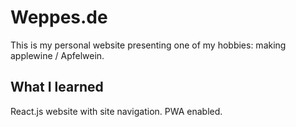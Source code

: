 # Weppes.de

This is my personal website presenting one of my hobbies: making applewine / Apfelwein.

## What I learned

React.js website with site navigation. PWA enabled.
